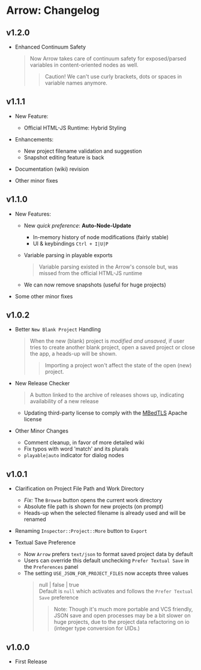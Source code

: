 # Arrow: Changelog


## v1.2.0

+ Enhanced Continuum Safety
    > Now Arrow takes care of continuum safety
    > for exposed/parsed variables in content-oriented nodes as well.
    >> Caution! We can't use curly brackets, dots or spaces in variable names anymore.


## v1.1.1

+ New Feature:
    + Official HTML-JS Runtime: Hybrid Styling

+ Enhancements:
    + New project filename validation and suggestion
    + Snapshot editing feature is back

+ Documentation (wiki) revision
+ Other minor fixes


## v1.1.0

+ New Features:

    + New *quick preference*: **Auto-Node-Update**
        + In-memory history of node modifications (fairly stable)
        + UI & keybindings `Ctrl + I|U|P`

    + Variable parsing in playable exports
        > Variable parsing existed in the Arrow's console but,
        > was missed from the official HTML-JS runtime

    + We can now remove snapshots (useful for huge projects)

+ Some other minor fixes


## v1.0.2

+ Better `New Blank Project` Handling
    > When the new (blank) project is *modified and unsaved*,
    > if user tries to create another blank project, open a saved project or close the app,
    > a heads-up will be shown.
    >> Importing a project won't affect the state of the open (new) project.

+ New Release Checker
    > A button linked to the archive of releases shows up,
    > indicating availability of a new release
    + Updating third-party license to comply with the [MBedTLS](https://tls.mbed.org/) Apache license

+ Other Minor Changes
    + Comment cleanup, in favor of more detailed wiki
    + Fix typos with word 'match' and its plurals
    + `playable|auto` indicator for dialog nodes


## v1.0.1

+ Clarification on Project File Path and Work Directory
    + *Fix:* The `Browse` button opens the current work directory
    + Absolute file path is shown for new projects (on prompt)
    + Heads-up when the selected filename is already used and will be renamed

+ Renaming `Inspector::Project::More` button to `Export`

+ Textual Save Preference
    + Now `Arrow` prefers `text/json` to format saved project data by default
    + Users can override this default unchecking `Prefer Textual Save` in the `Preferences` panel
    + The setting `USE_JSON_FOR_PROJECT_FILES` now accepts three values
        > null | false | true  
        > Default is `null` which activates and follows the `Prefer Textual Save` preference
        >> Note: Though it's much more portable and VCS friendly,
        >> JSON save and open processes may be a bit slower on huge projects,
        >> due to the project data refactoring on io (integer type conversion for UIDs.)


## v1.0.0

+ First Release

